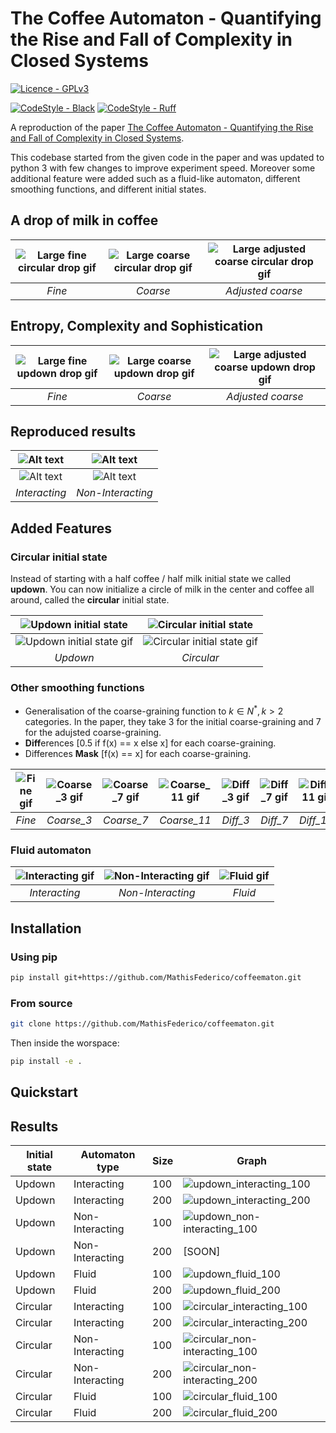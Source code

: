 # The Coffee Automaton - Quantifying the Rise and Fall of Complexity in Closed Systems

[![Licence - GPLv3](https://img.shields.io/github/license/MathisFederico/CoffeeMaton?style=plastic)](https://www.gnu.org/licenses/)

[![CodeStyle - Black](https://img.shields.io/badge/code%20style-black-000000.svg)](https://github.com/psf/black)
[![CodeStyle - Ruff](https://img.shields.io/endpoint?url=https://raw.githubusercontent.com/charliermarsh/ruff/main/assets/badge/v1.json)](https://github.com/charliermarsh/ruff)

A reproduction of the paper [The Coffee Automaton - Quantifying the Rise and Fall of Complexity in Closed Systems](https://arxiv.org/abs/1405.6903).

This codebase started from the given code in the paper and was updated to python 3 with few changes to improve experiment speed. Moreover some additional feature were added such as a fluid-like automaton, different smoothing functions, and different initial states.

## A drop of milk in coffee

| ![Large fine circular drop gif](figures/bitmaps/circular/fluid/fine_bitmaps.gif) | ![Large coarse circular drop gif](figures/bitmaps/circular/fluid/coarse_bitmaps.gif) | ![Large adjusted coarse circular drop gif](figures/bitmaps/circular/fluid/adj_coarse_bitmaps.gif) |
| :--: | :--: | :--: |
| *Fine* | *Coarse* | *Adjusted coarse* |

## Entropy, Complexity and Sophistication

| ![Large fine updown drop gif](figures/bitmaps/updown/fluid/fine_bitmaps.gif) | ![Large coarse updown drop gif](figures/bitmaps/updown/fluid/coarse_bitmaps.gif) | ![Large adjusted coarse updown drop gif](figures/bitmaps/updown/fluid/adj_coarse_bitmaps.gif) |
| :--: | :--: | :--: |
| *Fine* | *Coarse* | *Adjusted coarse* |

## Reproduced results

| ![Alt text](figures/reproduced/updown_interacting_100_fine.gif) | ![Alt text](figures/reproduced/updown_non-interacting_100_fine.gif) |
| :--: | :--: |
| ![Alt text](figures/reproduced/updown_interacting_100.png) | ![Alt text](figures/reproduced/updown_non-interacting_100.png) |
| *Interacting* | *Non-Interacting* |

## Added Features

### Circular initial state

Instead of starting with a half coffee / half milk initial state we called **updown**. You can now initialize a circle of milk in the center and coffee all around, called the **circular** initial state.

| ![Updown initial state](figures/init_states_examples/init_updown.bmp) | ![Circular initial state](figures/init_states_examples/init_circular.bmp) |
|:--:| :--: |
| ![Updown initial state gif](figures/reproduced/updown_interacting_100_fine.gif) | ![Circular initial state gif](figures/init_states_examples/circular_interacting_100_fine.gif) |
| *Updown* | *Circular* |

### Other smoothing functions
 - Generalisation of the coarse-graining function to $k\in N^*, k>2$ categories. In the paper, they take 3 for the initial coarse-graining and 7 for the adujsted coarse-graining.
 - **Diff**erences [0.5 if f(x) == x else x] for each coarse-graining.
 - Differences **Mask** [f(x) == x] for each coarse-graining.

| ![Fine gif](figures/reproduced/updown_interacting_100_fine.gif) | ![Coarse_3 gif](figures/other_smoothing_functions_examples/updown_interacting_100_coarse_3.gif) | ![Coarse_7 gif](figures/other_smoothing_functions_examples/updown_interacting_100_coarse_7.gif) | ![Coarse_11 gif](figures/other_smoothing_functions_examples/updown_interacting_100_coarse_11.gif) | ![Diff_3 gif](figures/other_smoothing_functions_examples/updown_interacting_100_diff_3.gif) | ![Diff_7 gif](figures/other_smoothing_functions_examples/updown_interacting_100_diff_7.gif) | ![Diff_11 gif](figures/other_smoothing_functions_examples/updown_interacting_100_diff_11.gif) | ![Mask_3 gif](figures/other_smoothing_functions_examples/updown_interacting_100_mask_3.gif) | ![Mask_7 gif](figures/other_smoothing_functions_examples/updown_interacting_100_mask_7.gif) | ![Mask_11 gif](figures/other_smoothing_functions_examples/updown_interacting_100_mask_11.gif) |
| :--: | :--: | :--: | :--: | :--: | :--: | :--: | :--: | :--: | :--: |
| *Fine* | *Coarse_3* | *Coarse_7* | *Coarse_11* | *Diff_3* | *Diff_7* | *Diff_11* | *Mask_3* | *Mask_7* | *Mask_11* |

### Fluid automaton

| ![Interacting gif](figures/reproduced/updown_interacting_100_fine.gif) | ![Non-Interacting gif](figures/reproduced/updown_non-interacting_100_fine.gif) | ![Fluid gif](figures/updown_fluid_100_fine.gif) |
| :--: | :--: | :--: |
| *Interacting* | *Non-Interacting* | *Fluid* |


## Installation

### Using pip

```bash
pip install git+https://github.com/MathisFederico/coffeematon.git
```

### From source

```bash
git clone https://github.com/MathisFederico/coffeematon.git
```

Then inside the worspace:
```bash
pip install -e .
```

## Quickstart

## Results

| Initial state | Automaton type | Size | Graph |
|---------------|----------------|------|-------|
| Updown | Interacting | 100 | ![updown_interacting_100](figures/graphs/updown_interacting_100.png) |
| Updown | Interacting | 200 | ![updown_interacting_200](figures/graphs/updown_interacting_200.png) |
| Updown | Non-Interacting | 100 | ![updown_non-interacting_100](figures/graphs/updown_non-interacting_100.png) |
| Updown | Non-Interacting | 200 | [SOON] |
| Updown | Fluid | 100 | ![updown_fluid_100](figures/graphs/updown_fluid_100.png) |
| Updown | Fluid | 200 | ![updown_fluid_200](figures/graphs/updown_fluid_200.png) |
| Circular | Interacting | 100 | ![circular_interacting_100](figures/graphs/circular_interacting_100.png) |
| Circular | Interacting | 200 | ![circular_interacting_200](figures/graphs/circular_interacting_200.png) |
| Circular | Non-Interacting | 100 | ![circular_non-interacting_100](figures/graphs/circular_non-interacting_100.png) |
| Circular | Non-Interacting | 200 | ![circular_non-interacting_200](figures/graphs/circular_non-interacting_200.png) |
| Circular | Fluid | 100 | ![circular_fluid_100](figures/graphs/circular_fluid_100.png) |
| Circular | Fluid | 200 | ![circular_fluid_200](figures/graphs/circular_fluid_200.png) |


